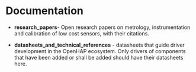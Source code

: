 # Documentation

* **research_papers**- Open research papers on metrology, instrumentation and calibration of low cost sensors, with their citations.

* **datasheets_and_technical_references** - datasheets that guide driver development in the OpenHAP ecosystem. Only drivers of components that have been added or shall be added should have their datasheets here.
